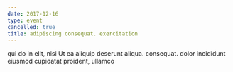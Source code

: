 ```yaml
---
date: 2017-12-16
type: event
cancelled: true
title: adipiscing consequat. exercitation
---
```

qui do in elit, nisi Ut ea aliquip deserunt aliqua. consequat. dolor incididunt eiusmod cupidatat proident, ullamco